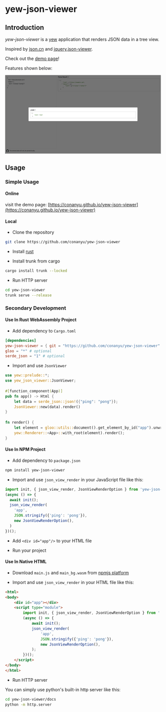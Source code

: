 # yew-json-viewer

## Introduction

*yew-json-viewer* is a [yew](https://yew.rs) application that renders JSON data in a tree view.

Inspired by [json.cn](https://json.cn) and [jquery.json-viewer](https://github.com/abodelot/jquery.json-viewer).

Check out the [demo page](https://conanyu.github.io/yew-json-viewer)!

Features shown below:

![](demo.jpeg)

## Usage

### Simple Usage

#### Online

visit the demo page: [https://conanyu.github.io/yew-json-viewer](https://conanyu.github.io/yew-json-viewer)

#### Local

- Clone the repository

```bash
git clone https://github.com/conanyu/yew-json-viewer
```

- Install [rust](https://www.rust-lang.org/)

- Install trunk from cargo

```bash
cargo install trunk --locked
```

- Run HTTP server

```bash
cd yew-json-viewer
trunk serve --release
```

### Secondary Development

#### Use In Rust WebAssembly Project

- Add dependency to `Cargo.toml`

```toml
[dependencies]
yew-json-viewer = { git = "https://github.com/conanyu/yew-json-viewer" }
gloo = "*" # optional
serde_json = "1" # optional
```

- Import and use `JsonViewer`

```rust
use yew::prelude::*;
use yew_json_viewer::JsonViewer;

#[function_component(App)]
pub fn app() -> Html {
    let data = serde_json::json!({"ping": "pong"});
    JsonViewer::new(data).render()
}

fn render() {
    let element = gloo::utils::document().get_element_by_id("app").unwrap();
    yew::Renderer::<App>::with_root(element).render();
}
```

#### Use In NPM Project

- Add dependency to `package.json`

```bash
npm install yew-json-viewer
```

- Import and use `json_view_render` in your JavaScript file like this:

```javascript
import init, { json_view_render, JsonViewRenderOption } from 'yew-json-viewer/main';
(async () => {
  await init();
  json_view_render(
    'app',
    JSON.stringify({'ping': 'pong'}),
    new JsonViewRenderOption(),
  )
})();
```

- Add `<div id="app"/>` to your HTML file

- Run your project

#### Use In Native HTML

- Download `main.js` and `main_bg.wasm` from [npmjs platform](https://www.npmjs.com/package/yew-json-viewer?activeTab=code)

- Import and use `json_view_render` in your HTML file like this:

```html
<html>
<body>
    <div id="app"></div>
    <script type="module">
        import init, { json_view_render, JsonViewRenderOption } from './main.js'
        (async () => {
            await init();
            json_view_render(
                'app',
                JSON.stringify({'ping': 'pong'}),
                new JsonViewRenderOption(),
            );
        })();
    </script>
</body>
</html>
```

- Run HTTP server

You can simply use python's built-in http server like this:

```bash
cd yew-json-viewer/docs
python -m http.server
```
